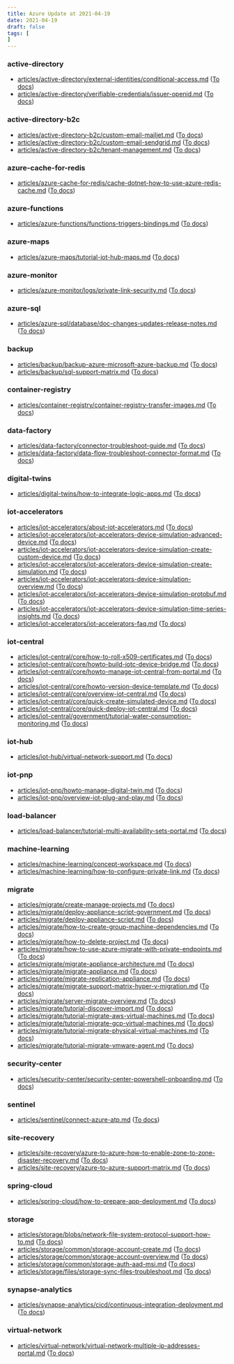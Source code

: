 ```yaml
---
title: Azure Update at 2021-04-19
date: 2021-04-19
draft: false
tags: [
]
---
```


### active-directory
- [articles/active-directory/external-identities/conditional-access.md](https://github.com/MicrosoftDocs/azure-docs/compare/950e98d..1761f81#diff-abf5946919ddd35637d5338ad860920e165987c6127e5c7ef657b2fad7d42f11) ([To docs](https://docs.microsoft.com/en-us/azure/active-directory/external-identities/conditional-access?WT.mc_id=AZ-MVP-5003408))
- [articles/active-directory/verifiable-credentials/issuer-openid.md](https://github.com/MicrosoftDocs/azure-docs/compare/950e98d..1761f81#diff-f27f4c27dcfed4c9000b5e253f13b74ade03eacbaf8bdcf4195b7283417ddccb) ([To docs](https://docs.microsoft.com/en-us/azure/active-directory/verifiable-credentials/issuer-openid?WT.mc_id=AZ-MVP-5003408))
    
### active-directory-b2c
- [articles/active-directory-b2c/custom-email-mailjet.md](https://github.com/MicrosoftDocs/azure-docs/compare/950e98d..1761f81#diff-87e4e76504600c7a52dddd4af49841b0fb156b155ab3ab98f40ea8863428464d) ([To docs](https://docs.microsoft.com/en-us/azure/active-directory-b2c/custom-email-mailjet?WT.mc_id=AZ-MVP-5003408))
- [articles/active-directory-b2c/custom-email-sendgrid.md](https://github.com/MicrosoftDocs/azure-docs/compare/950e98d..1761f81#diff-18f9891009c7881a314e37921a5004ab4599aa324385f3c0471a3ff2ebe3a47b) ([To docs](https://docs.microsoft.com/en-us/azure/active-directory-b2c/custom-email-sendgrid?WT.mc_id=AZ-MVP-5003408))
- [articles/active-directory-b2c/tenant-management.md](https://github.com/MicrosoftDocs/azure-docs/compare/950e98d..1761f81#diff-9299643d02fc692c0ce0cbf7c9f5a93a638f05e8b443b66118adc053e3afd6cf) ([To docs](https://docs.microsoft.com/en-us/azure/active-directory-b2c/tenant-management?WT.mc_id=AZ-MVP-5003408))
    
### azure-cache-for-redis
- [articles/azure-cache-for-redis/cache-dotnet-how-to-use-azure-redis-cache.md](https://github.com/MicrosoftDocs/azure-docs/compare/950e98d..1761f81#diff-ba44d7337ac4fa290a7dc6e2de55ec9a2181158da9b73f887437e54679aecad2) ([To docs](https://docs.microsoft.com/en-us/azure/azure-cache-for-redis/cache-dotnet-how-to-use-azure-redis-cache?WT.mc_id=AZ-MVP-5003408))
    
### azure-functions
- [articles/azure-functions/functions-triggers-bindings.md](https://github.com/MicrosoftDocs/azure-docs/compare/950e98d..1761f81#diff-b89b81b44d35c87e048aff8699c2cb9106a3e9af9f6de8e0d549560e84bef821) ([To docs](https://docs.microsoft.com/en-us/azure/azure-functions/functions-triggers-bindings?WT.mc_id=AZ-MVP-5003408))
    
### azure-maps
- [articles/azure-maps/tutorial-iot-hub-maps.md](https://github.com/MicrosoftDocs/azure-docs/compare/950e98d..1761f81#diff-71378b46bc2d0c9c35d7b939963ddb1890d37dfb426053a19307da5e759f2160) ([To docs](https://docs.microsoft.com/en-us/azure/azure-maps/tutorial-iot-hub-maps?WT.mc_id=AZ-MVP-5003408))
    
### azure-monitor
- [articles/azure-monitor/logs/private-link-security.md](https://github.com/MicrosoftDocs/azure-docs/compare/950e98d..1761f81#diff-e82591b5691fb4923339a04c4f4ffe13a1c656ee77369d34f35498d2b6fcdc55) ([To docs](https://docs.microsoft.com/en-us/azure/azure-monitor/logs/private-link-security?WT.mc_id=AZ-MVP-5003408))
    
### azure-sql
- [articles/azure-sql/database/doc-changes-updates-release-notes.md](https://github.com/MicrosoftDocs/azure-docs/compare/950e98d..1761f81#diff-402ee595a8a4de7e47c5a0382e1f2d3ae735f6b4b864a94a0c76311de56b108b) ([To docs](https://docs.microsoft.com/en-us/azure/azure-sql/database/doc-changes-updates-release-notes?WT.mc_id=AZ-MVP-5003408))
    
### backup
- [articles/backup/backup-azure-microsoft-azure-backup.md](https://github.com/MicrosoftDocs/azure-docs/compare/950e98d..1761f81#diff-22791b5894fa60ce1dcc37e03312c4f3a7a0f753295b30c0bcf6bc10cbc54e25) ([To docs](https://docs.microsoft.com/en-us/azure/backup/backup-azure-microsoft-azure-backup?WT.mc_id=AZ-MVP-5003408))
- [articles/backup/sql-support-matrix.md](https://github.com/MicrosoftDocs/azure-docs/compare/950e98d..1761f81#diff-1889d58c6f0b3256d9af2b891ed572a5a5ad4b7572b9c38820ed0c78678ae4d8) ([To docs](https://docs.microsoft.com/en-us/azure/backup/sql-support-matrix?WT.mc_id=AZ-MVP-5003408))
    
### container-registry
- [articles/container-registry/container-registry-transfer-images.md](https://github.com/MicrosoftDocs/azure-docs/compare/950e98d..1761f81#diff-7a4ba0eed2236d12d92617e84cc0f2a814ef3c5522aed5884bbfc05e73375629) ([To docs](https://docs.microsoft.com/en-us/azure/container-registry/container-registry-transfer-images?WT.mc_id=AZ-MVP-5003408))
    
### data-factory
- [articles/data-factory/connector-troubleshoot-guide.md](https://github.com/MicrosoftDocs/azure-docs/compare/950e98d..1761f81#diff-e7d3d0b9edb047d80500879eec960a7238d661b5f295b1ecb9163eb223997a65) ([To docs](https://docs.microsoft.com/en-us/azure/data-factory/connector-troubleshoot-guide?WT.mc_id=AZ-MVP-5003408))
- [articles/data-factory/data-flow-troubleshoot-connector-format.md](https://github.com/MicrosoftDocs/azure-docs/compare/950e98d..1761f81#diff-929bc77985e2da4b428293cd613a51f302b501b636ac5c4a6abff132367377fc) ([To docs](https://docs.microsoft.com/en-us/azure/data-factory/data-flow-troubleshoot-connector-format?WT.mc_id=AZ-MVP-5003408))
    
### digital-twins
- [articles/digital-twins/how-to-integrate-logic-apps.md](https://github.com/MicrosoftDocs/azure-docs/compare/950e98d..1761f81#diff-b0c61b97353f1464b49f069e8bfd228fee89570cbd9c19918fa1e655e5b1a311) ([To docs](https://docs.microsoft.com/en-us/azure/digital-twins/how-to-integrate-logic-apps?WT.mc_id=AZ-MVP-5003408))
    
### iot-accelerators
- [articles/iot-accelerators/about-iot-accelerators.md](https://github.com/MicrosoftDocs/azure-docs/compare/950e98d..1761f81#diff-044d53152431fd60097b253802190432d434db59fa236d7ec612696bc0d68aec) ([To docs](https://docs.microsoft.com/en-us/azure/iot-accelerators/about-iot-accelerators?WT.mc_id=AZ-MVP-5003408))
- [articles/iot-accelerators/iot-accelerators-device-simulation-advanced-device.md](https://github.com/MicrosoftDocs/azure-docs/compare/950e98d..1761f81#diff-f475449888f6818ced07c88fc6bc5ecbd171fb755bfb2078277d78658490123f) ([To docs](https://docs.microsoft.com/en-us/azure/iot-accelerators/iot-accelerators-device-simulation-advanced-device?WT.mc_id=AZ-MVP-5003408))
- [articles/iot-accelerators/iot-accelerators-device-simulation-create-custom-device.md](https://github.com/MicrosoftDocs/azure-docs/compare/950e98d..1761f81#diff-ce6900df5b5dee3d7b0f58c4664d99df7ccbf8b3b463164b94c912f2bc21d61e) ([To docs](https://docs.microsoft.com/en-us/azure/iot-accelerators/iot-accelerators-device-simulation-create-custom-device?WT.mc_id=AZ-MVP-5003408))
- [articles/iot-accelerators/iot-accelerators-device-simulation-create-simulation.md](https://github.com/MicrosoftDocs/azure-docs/compare/950e98d..1761f81#diff-28276c292fa6f0858d296873d0a0f0e5553183456998ed8ec59cafd3687f85d3) ([To docs](https://docs.microsoft.com/en-us/azure/iot-accelerators/iot-accelerators-device-simulation-create-simulation?WT.mc_id=AZ-MVP-5003408))
- [articles/iot-accelerators/iot-accelerators-device-simulation-overview.md](https://github.com/MicrosoftDocs/azure-docs/compare/950e98d..1761f81#diff-294ca8ba3c8348c5e80ca4c0b50e2f8d0548ce1601f5664a4a46b8dfe7fcbb9e) ([To docs](https://docs.microsoft.com/en-us/azure/iot-accelerators/iot-accelerators-device-simulation-overview?WT.mc_id=AZ-MVP-5003408))
- [articles/iot-accelerators/iot-accelerators-device-simulation-protobuf.md](https://github.com/MicrosoftDocs/azure-docs/compare/950e98d..1761f81#diff-923962874db6dd10437a8899388bb1f24fc94bbc2e57b5d1d2ea1b024a446888) ([To docs](https://docs.microsoft.com/en-us/azure/iot-accelerators/iot-accelerators-device-simulation-protobuf?WT.mc_id=AZ-MVP-5003408))
- [articles/iot-accelerators/iot-accelerators-device-simulation-time-series-insights.md](https://github.com/MicrosoftDocs/azure-docs/compare/950e98d..1761f81#diff-a4a9a3a607af4cc2f1147295132598914cef41571fab2e2d2d93d992a0f552f6) ([To docs](https://docs.microsoft.com/en-us/azure/iot-accelerators/iot-accelerators-device-simulation-time-series-insights?WT.mc_id=AZ-MVP-5003408))
- [articles/iot-accelerators/iot-accelerators-faq.md](https://github.com/MicrosoftDocs/azure-docs/compare/950e98d..1761f81#diff-30f813826a189e8df0f24fe2b8de652800f9c302b00603b4a662b63c7c13ff24) ([To docs](https://docs.microsoft.com/en-us/azure/iot-accelerators/iot-accelerators-faq?WT.mc_id=AZ-MVP-5003408))
    
### iot-central
- [articles/iot-central/core/how-to-roll-x509-certificates.md](https://github.com/MicrosoftDocs/azure-docs/compare/950e98d..1761f81#diff-953ec5187438e6df399fa10419cbed94408770a00d303cf4e45fedba57e7be5f) ([To docs](https://docs.microsoft.com/en-us/azure/iot-central/core/how-to-roll-x509-certificates?WT.mc_id=AZ-MVP-5003408))
- [articles/iot-central/core/howto-build-iotc-device-bridge.md](https://github.com/MicrosoftDocs/azure-docs/compare/950e98d..1761f81#diff-506bb33915b6b35ec64536de786ce4799db83295cf4f2ffdfff6ff9d557ed174) ([To docs](https://docs.microsoft.com/en-us/azure/iot-central/core/howto-build-iotc-device-bridge?WT.mc_id=AZ-MVP-5003408))
- [articles/iot-central/core/howto-manage-iot-central-from-portal.md](https://github.com/MicrosoftDocs/azure-docs/compare/950e98d..1761f81#diff-342209b472948787e89b352a305ec8b7bed64adba64d8e8d0795dc15aea10b2e) ([To docs](https://docs.microsoft.com/en-us/azure/iot-central/core/howto-manage-iot-central-from-portal?WT.mc_id=AZ-MVP-5003408))
- [articles/iot-central/core/howto-version-device-template.md](https://github.com/MicrosoftDocs/azure-docs/compare/950e98d..1761f81#diff-f2eb243dc69a3ca9b104bc2998f4e7904edb7306141782e3dde218cea43ab32a) ([To docs](https://docs.microsoft.com/en-us/azure/iot-central/core/howto-version-device-template?WT.mc_id=AZ-MVP-5003408))
- [articles/iot-central/core/overview-iot-central.md](https://github.com/MicrosoftDocs/azure-docs/compare/950e98d..1761f81#diff-90da513392f4f86496deff2b2b2969b8c6ff8d600aab5eecf15378aa3df98f69) ([To docs](https://docs.microsoft.com/en-us/azure/iot-central/core/overview-iot-central?WT.mc_id=AZ-MVP-5003408))
- [articles/iot-central/core/quick-create-simulated-device.md](https://github.com/MicrosoftDocs/azure-docs/compare/950e98d..1761f81#diff-9c5ae207b98d1f8e253e69d723a0d1fee8d0b23976f9840ea63106048f020bcf) ([To docs](https://docs.microsoft.com/en-us/azure/iot-central/core/quick-create-simulated-device?WT.mc_id=AZ-MVP-5003408))
- [articles/iot-central/core/quick-deploy-iot-central.md](https://github.com/MicrosoftDocs/azure-docs/compare/950e98d..1761f81#diff-4cfc56bc08518f3ebad4fd86dcd312462020b1faee87afbc3d51039ee21c5575) ([To docs](https://docs.microsoft.com/en-us/azure/iot-central/core/quick-deploy-iot-central?WT.mc_id=AZ-MVP-5003408))
- [articles/iot-central/government/tutorial-water-consumption-monitoring.md](https://github.com/MicrosoftDocs/azure-docs/compare/950e98d..1761f81#diff-49f5376a232564cfa563be6da51077f3e82f4ec694f062814039cf512e062c04) ([To docs](https://docs.microsoft.com/en-us/azure/iot-central/government/tutorial-water-consumption-monitoring?WT.mc_id=AZ-MVP-5003408))
    
### iot-hub
- [articles/iot-hub/virtual-network-support.md](https://github.com/MicrosoftDocs/azure-docs/compare/950e98d..1761f81#diff-359ba7e47ede449796a6c8c10b0d261d78dc890c0ebc4c151bb9e01ccffcbba0) ([To docs](https://docs.microsoft.com/en-us/azure/iot-hub/virtual-network-support?WT.mc_id=AZ-MVP-5003408))
    
### iot-pnp
- [articles/iot-pnp/howto-manage-digital-twin.md](https://github.com/MicrosoftDocs/azure-docs/compare/950e98d..1761f81#diff-c37d066ed7c6aff7e8de14bf49f869e25eaef18c3c2690a9a444a717a7ce6905) ([To docs](https://docs.microsoft.com/en-us/azure/iot-pnp/howto-manage-digital-twin?WT.mc_id=AZ-MVP-5003408))
- [articles/iot-pnp/overview-iot-plug-and-play.md](https://github.com/MicrosoftDocs/azure-docs/compare/950e98d..1761f81#diff-7d0111f1d45b8ba0d04414f6477a4b11e62fa323558c9a8b82f4d96ef56adbd0) ([To docs](https://docs.microsoft.com/en-us/azure/iot-pnp/overview-iot-plug-and-play?WT.mc_id=AZ-MVP-5003408))
    
### load-balancer
- [articles/load-balancer/tutorial-multi-availability-sets-portal.md](https://github.com/MicrosoftDocs/azure-docs/compare/950e98d..1761f81#diff-d79d40ba77839fab6d8a3d8ee539c0b0136bfc5f849bea5a1c6824b24d9add56) ([To docs](https://docs.microsoft.com/en-us/azure/load-balancer/tutorial-multi-availability-sets-portal?WT.mc_id=AZ-MVP-5003408))
    
### machine-learning
- [articles/machine-learning/concept-workspace.md](https://github.com/MicrosoftDocs/azure-docs/compare/950e98d..1761f81#diff-2c91781ff5915333622ce4f2ec2f0c4c01cd121a96e134f5de3851069c61cdd7) ([To docs](https://docs.microsoft.com/en-us/azure/machine-learning/concept-workspace?WT.mc_id=AZ-MVP-5003408))
- [articles/machine-learning/how-to-configure-private-link.md](https://github.com/MicrosoftDocs/azure-docs/compare/950e98d..1761f81#diff-9a3221ca3d504e2fce8daa61f3bf117ce9e580ee12303053f09136d91837e95c) ([To docs](https://docs.microsoft.com/en-us/azure/machine-learning/how-to-configure-private-link?WT.mc_id=AZ-MVP-5003408))
    
### migrate
- [articles/migrate/create-manage-projects.md](https://github.com/MicrosoftDocs/azure-docs/compare/950e98d..1761f81#diff-a5eb8d0b97d1273429c53b2eabd6bbc2f7d7f727454cd8ea32db3bf73ab42e47) ([To docs](https://docs.microsoft.com/en-us/azure/migrate/create-manage-projects?WT.mc_id=AZ-MVP-5003408))
- [articles/migrate/deploy-appliance-script-government.md](https://github.com/MicrosoftDocs/azure-docs/compare/950e98d..1761f81#diff-71e969c9fd0b316e2c2c4247a39e5acb016e0044bb2e71d5a5fd474df49b3c7c) ([To docs](https://docs.microsoft.com/en-us/azure/migrate/deploy-appliance-script-government?WT.mc_id=AZ-MVP-5003408))
- [articles/migrate/deploy-appliance-script.md](https://github.com/MicrosoftDocs/azure-docs/compare/950e98d..1761f81#diff-662f58e361efc24c9dba09ad1aea66aab03ca52b38b9aad7d6b7894196cf0d6e) ([To docs](https://docs.microsoft.com/en-us/azure/migrate/deploy-appliance-script?WT.mc_id=AZ-MVP-5003408))
- [articles/migrate/how-to-create-group-machine-dependencies.md](https://github.com/MicrosoftDocs/azure-docs/compare/950e98d..1761f81#diff-1e0384d99713353fa2eb04ba8768d3fff2628904b4e017898aeee5884e221f82) ([To docs](https://docs.microsoft.com/en-us/azure/migrate/how-to-create-group-machine-dependencies?WT.mc_id=AZ-MVP-5003408))
- [articles/migrate/how-to-delete-project.md](https://github.com/MicrosoftDocs/azure-docs/compare/950e98d..1761f81#diff-4f023769fa1ee0d3e069c07010aebb33386922edaa9580202fad5a6d8dbfd31d) ([To docs](https://docs.microsoft.com/en-us/azure/migrate/how-to-delete-project?WT.mc_id=AZ-MVP-5003408))
- [articles/migrate/how-to-use-azure-migrate-with-private-endpoints.md](https://github.com/MicrosoftDocs/azure-docs/compare/950e98d..1761f81#diff-0deef4ccab3ee84fd90fdcc095453d4d05af4f73c2be69d5052c0422c93df107) ([To docs](https://docs.microsoft.com/en-us/azure/migrate/how-to-use-azure-migrate-with-private-endpoints?WT.mc_id=AZ-MVP-5003408))
- [articles/migrate/migrate-appliance-architecture.md](https://github.com/MicrosoftDocs/azure-docs/compare/950e98d..1761f81#diff-99ea34c69b9d99d985c8465b64434e56d5d16714f8fb0f758f2d4cf67d5e35f4) ([To docs](https://docs.microsoft.com/en-us/azure/migrate/migrate-appliance-architecture?WT.mc_id=AZ-MVP-5003408))
- [articles/migrate/migrate-appliance.md](https://github.com/MicrosoftDocs/azure-docs/compare/950e98d..1761f81#diff-c6cccf90a0e3d1585929d7099fd786cca2ba97b1ae4227a4cc1537634583f9f0) ([To docs](https://docs.microsoft.com/en-us/azure/migrate/migrate-appliance?WT.mc_id=AZ-MVP-5003408))
- [articles/migrate/migrate-replication-appliance.md](https://github.com/MicrosoftDocs/azure-docs/compare/950e98d..1761f81#diff-9d20fefa664377dd9e0fb0126bd52e54da810e48543211bb0b2a671b9bd949ff) ([To docs](https://docs.microsoft.com/en-us/azure/migrate/migrate-replication-appliance?WT.mc_id=AZ-MVP-5003408))
- [articles/migrate/migrate-support-matrix-hyper-v-migration.md](https://github.com/MicrosoftDocs/azure-docs/compare/950e98d..1761f81#diff-c5beafb7f98e394e6c6c128c2853411eb8c0fbf28f330ca8c9bfa26cfec03637) ([To docs](https://docs.microsoft.com/en-us/azure/migrate/migrate-support-matrix-hyper-v-migration?WT.mc_id=AZ-MVP-5003408))
- [articles/migrate/server-migrate-overview.md](https://github.com/MicrosoftDocs/azure-docs/compare/950e98d..1761f81#diff-7a3e5e654acf7481c1c2f546d7366dafebfc9ea3e92fc74d34d7dbc9de96d18e) ([To docs](https://docs.microsoft.com/en-us/azure/migrate/server-migrate-overview?WT.mc_id=AZ-MVP-5003408))
- [articles/migrate/tutorial-discover-import.md](https://github.com/MicrosoftDocs/azure-docs/compare/950e98d..1761f81#diff-67137708e889db03e4859cd5acfdf8b89a9cdb9d3b182db67f44eabe521dab08) ([To docs](https://docs.microsoft.com/en-us/azure/migrate/tutorial-discover-import?WT.mc_id=AZ-MVP-5003408))
- [articles/migrate/tutorial-migrate-aws-virtual-machines.md](https://github.com/MicrosoftDocs/azure-docs/compare/950e98d..1761f81#diff-cc21497a6f006e52d98ff700e28a9688ba3fe02cc22d227824e3ee16e01979e9) ([To docs](https://docs.microsoft.com/en-us/azure/migrate/tutorial-migrate-aws-virtual-machines?WT.mc_id=AZ-MVP-5003408))
- [articles/migrate/tutorial-migrate-gcp-virtual-machines.md](https://github.com/MicrosoftDocs/azure-docs/compare/950e98d..1761f81#diff-592cdfdb3141f37516647140454ee0bdde172bfa0247d225f050a58e4adf40b4) ([To docs](https://docs.microsoft.com/en-us/azure/migrate/tutorial-migrate-gcp-virtual-machines?WT.mc_id=AZ-MVP-5003408))
- [articles/migrate/tutorial-migrate-physical-virtual-machines.md](https://github.com/MicrosoftDocs/azure-docs/compare/950e98d..1761f81#diff-436a6f36d926820f6a1e98a33d0c863592db1589e59e7e7bcb4a35ae2ccae619) ([To docs](https://docs.microsoft.com/en-us/azure/migrate/tutorial-migrate-physical-virtual-machines?WT.mc_id=AZ-MVP-5003408))
- [articles/migrate/tutorial-migrate-vmware-agent.md](https://github.com/MicrosoftDocs/azure-docs/compare/950e98d..1761f81#diff-45276a7690d42e86e31dda1e2b8430932d434ff177919a1ae9b837f1961632d5) ([To docs](https://docs.microsoft.com/en-us/azure/migrate/tutorial-migrate-vmware-agent?WT.mc_id=AZ-MVP-5003408))
    
### security-center
- [articles/security-center/security-center-powershell-onboarding.md](https://github.com/MicrosoftDocs/azure-docs/compare/950e98d..1761f81#diff-d43aa95bd51bca3ef4cbe04cfacfcfd9cca86ce54a649a3ad2ed7c063509fa8f) ([To docs](https://docs.microsoft.com/en-us/azure/security-center/security-center-powershell-onboarding?WT.mc_id=AZ-MVP-5003408))
    
### sentinel
- [articles/sentinel/connect-azure-atp.md](https://github.com/MicrosoftDocs/azure-docs/compare/950e98d..1761f81#diff-f37f0673887597b4066ad172b81d189a446c9e343275f0c63931479f0e41520a) ([To docs](https://docs.microsoft.com/en-us/azure/sentinel/connect-azure-atp?WT.mc_id=AZ-MVP-5003408))
    
### site-recovery
- [articles/site-recovery/azure-to-azure-how-to-enable-zone-to-zone-disaster-recovery.md](https://github.com/MicrosoftDocs/azure-docs/compare/950e98d..1761f81#diff-3a42f9904366a936132035f0137b9837f08e4e47f7ede505167b4d38b7eb5e8c) ([To docs](https://docs.microsoft.com/en-us/azure/site-recovery/azure-to-azure-how-to-enable-zone-to-zone-disaster-recovery?WT.mc_id=AZ-MVP-5003408))
- [articles/site-recovery/azure-to-azure-support-matrix.md](https://github.com/MicrosoftDocs/azure-docs/compare/950e98d..1761f81#diff-c7cf07df115203dfbda80870ba98a7a39980de6fcad6dc52521003703ab8a0b7) ([To docs](https://docs.microsoft.com/en-us/azure/site-recovery/azure-to-azure-support-matrix?WT.mc_id=AZ-MVP-5003408))
    
### spring-cloud
- [articles/spring-cloud/how-to-prepare-app-deployment.md](https://github.com/MicrosoftDocs/azure-docs/compare/950e98d..1761f81#diff-41205829d0e8b96cf1754644fb8a3697dc74d8003cf7aad3f20bd6537457d3df) ([To docs](https://docs.microsoft.com/en-us/azure/spring-cloud/how-to-prepare-app-deployment?WT.mc_id=AZ-MVP-5003408))
    
### storage
- [articles/storage/blobs/network-file-system-protocol-support-how-to.md](https://github.com/MicrosoftDocs/azure-docs/compare/950e98d..1761f81#diff-4e1c842d102f70ce4b1e7d544ed00eeea06e837f488ccf37835a6c58037f8af9) ([To docs](https://docs.microsoft.com/en-us/azure/storage/blobs/network-file-system-protocol-support-how-to?WT.mc_id=AZ-MVP-5003408))
- [articles/storage/common/storage-account-create.md](https://github.com/MicrosoftDocs/azure-docs/compare/950e98d..1761f81#diff-222a9ae4946a611aa4512f9c10e1bffe39c8cc135c5d5231fe7bb7660f3ab168) ([To docs](https://docs.microsoft.com/en-us/azure/storage/common/storage-account-create?WT.mc_id=AZ-MVP-5003408))
- [articles/storage/common/storage-account-overview.md](https://github.com/MicrosoftDocs/azure-docs/compare/950e98d..1761f81#diff-110440e5d4d87f1e16e367a3067485287fbab2352dc9254e47839456d5aa887f) ([To docs](https://docs.microsoft.com/en-us/azure/storage/common/storage-account-overview?WT.mc_id=AZ-MVP-5003408))
- [articles/storage/common/storage-auth-aad-msi.md](https://github.com/MicrosoftDocs/azure-docs/compare/950e98d..1761f81#diff-ad9f83cc9aa25e40961e990ad897ca2f3266fa5467e0852e411a0a2728cf2403) ([To docs](https://docs.microsoft.com/en-us/azure/storage/common/storage-auth-aad-msi?WT.mc_id=AZ-MVP-5003408))
- [articles/storage/files/storage-sync-files-troubleshoot.md](https://github.com/MicrosoftDocs/azure-docs/compare/950e98d..1761f81#diff-d9e8d0cff7524213899b043827e98c95220e4ff6dba3e3acb5d523016b2393b7) ([To docs](https://docs.microsoft.com/en-us/azure/storage/files/storage-sync-files-troubleshoot?WT.mc_id=AZ-MVP-5003408))
    
### synapse-analytics
- [articles/synapse-analytics/cicd/continuous-integration-deployment.md](https://github.com/MicrosoftDocs/azure-docs/compare/950e98d..1761f81#diff-aafbee8a2666500c20ad74da97bcf33efecd9086a54f19eb636338bdf5d492db) ([To docs](https://docs.microsoft.com/en-us/azure/synapse-analytics/cicd/continuous-integration-deployment?WT.mc_id=AZ-MVP-5003408))
    
### virtual-network
- [articles/virtual-network/virtual-network-multiple-ip-addresses-portal.md](https://github.com/MicrosoftDocs/azure-docs/compare/950e98d..1761f81#diff-e0239e3f5493f0208987b0e040110795f60de06ea3147d64800e43e4499299c6) ([To docs](https://docs.microsoft.com/en-us/azure/virtual-network/virtual-network-multiple-ip-addresses-portal?WT.mc_id=AZ-MVP-5003408))
    

